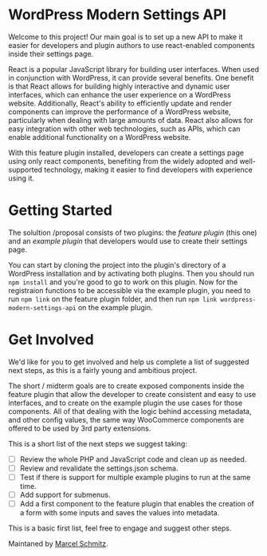 # WordPress Modern Settings API #
Welcome to this project! Our main goal is to set up a new API to make it easier for developers and plugin authors to use react-enabled components inside their settings page. 

React is a popular JavaScript library for building user interfaces. When used in conjunction with WordPress, it can provide several benefits. One benefit is that React allows for building highly interactive and dynamic user interfaces, which can enhance the user experience on a WordPress website. Additionally, React's ability to efficiently update and render components can improve the performance of a WordPress website, particularly when dealing with large amounts of data. React also allows for easy integration with other web technologies, such as APIs, which can enable additional functionality on a WordPress website. 

With this feature plugin installed, developers can create a settings page using only react components, benefiting from the widely adopted and well-supported technology, making it easier to find developers with experience using it.

# Getting Started #
The solultion /proposal consists of two plugins: the *feature plugin* (this one) and an *example plugin* that developers would use to create their settings page.

You can start by cloning the project into the plugin's directory of a WordPress installation and by activating both plugins. Then you should run `npm install` and you're good to go to work on this plugin. Now for the registraion functions to be accessible via the example plugin, you need to run `npm link` on the feature plugin folder, and then run `npm link wordpress-modern-settings-api` on the example plugin.

# Get Involved #
We'd like for you to get involved and help us complete a list of suggested next steps, as this is a fairly young and ambitious project.

The short / midterm goals are to create exposed components inside the feature plugin that allow the developer to create consistent and easy to use interfaces, and to create on the example plugin the use cases for those components. All of that dealing with the logic behind accessing metadata, and other config values, the same way WooCommerce components are offered to be used by 3rd party extensions.

This is a short list of the next steps we suggest taking:

- [ ] Review the whole PHP and JavaScript code and clean up as needed.
- [ ] Review and revalidate the settings.json schema.
- [ ] Test if there is support for multiple example plugins to run at the same time.
- [ ] Add support for submenus.
- [ ] Add a first component to the feature plugin that enables the creation of a form with some inputs and saves the values into metadata.

This is a basic first list, feel free to engage and suggest other steps. 

Maintaned by [Marcel Schmitz](https://twitter.com/schmitzoide).
